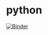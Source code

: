 # python
[![Binder](https://mybinder.org/badge_logo.svg)](https://mybinder.org/v2/gh/dungv/python/HEAD)
